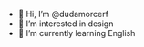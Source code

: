 - 👋 Hi, I’m @dudamorcerf
- 👀 I’m interested in design
- 🌱 I’m currently learning English

<!---
dudamorcerf/dudamorcerf is a ✨ special ✨ repository because its `README.md` (this file) appears on your GitHub profile.
You can click the Preview link to take a look at your changes.
--->
